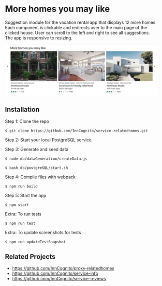 # More homes you may like

Suggestion module for the vacation rental app that displays 12 more homes. Each component is clickable and redirects user to the main page of the clicked house. User can scroll to the left and right to see all suggestions. The app is responsive to resizing.

![Screenshot](img/screenshot.png)

## Installation

Step 1: Clone the repo
```
$ git clone https://github.com/InnCognito/service-relatedhomes.git
```

Step 2: Start your local PostgreSQL service.

Step 3: Generate and seed data 
```
$ node db/dataGeneration/createData.js
```

```
$ bash db/postgreSQL/start.sh
```

Step 4: Compile files with webpack
```
$ npm run build
```

Step 5: Start the app
```
$ npm start
```

Extra: To run tests
```
$ npm run test
```

Extra: To update screenshots for tests
```
$ npm run updateTestSnapshot
```

## Related Projects

* https://github.com/InnCognito/proxy-relatedhomes
* https://github.com/InnCognito/service-info
* https://github.com/InnCognito/service-reviews
